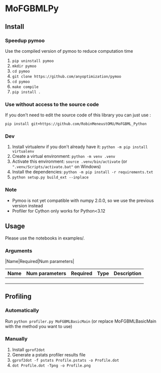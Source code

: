 # MoFGBMLPy

## Install

### Speedup pymoo

Use the compiled version of pymoo to reduce computation time

1. `pip uninstall pymoo`
2. `mkdir pymoo`
3. `cd pymoo`
4. `git clone https://github.com/anyoptimization/pymoo`
5. `cd pymoo`
6. `make compile`
7. `pip install .`

### Use without access to the source code

If you don't need to edit the source code of this library you can just use :

`pip install git+https://github.com/RobinMeneustOMU/MoFGBML_Python`

### Dev

1. Install virtualenv if you don't already have it: `python -m pip install virtualenv`
2. Create a virtual environment: `python -m venv .venv`
3. Activate this environment: `source .venv/bin/activate` (or `".venv/Scripts/activate.bat"` on Windows)
4. Install the dependencies: `python -m pip install -r requirements.txt`
5. `python setup.py build_ext --inplace`


### Note

- Pymoo is not yet compatible with numpy 2.0.0, so we use the previous version instead
- Profiler for Cython only works for Python<3.12

## Usage

Please use the notebooks in examples/.

### Arguments

|Name|Required|Num parameters|

| Name | Num parameters | Required | Type | Description |
|------|----------------|----------|------|-------------|
|      |                |          |      |             |
|      |                |          |      |             |
|      |                |          |      |             |


## Profiling

### Automatically

Run `python profiler.py MoFGBMLBasicMain` (or replace MoFGBMLBasicMain with the method you want to use)

### Manually

1. Install `gprof2dot`
2. Generate a pstats profiler results file
3. `gprof2dot -f pstats Profile.pstats -o Profile.dot`
4. `dot Profile.dot -Tpng -o Profile.png`